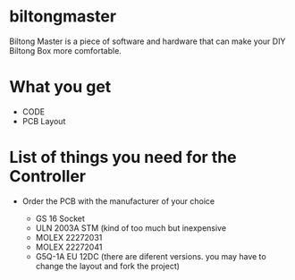 # biltongmaster

Biltong Master is a piece of software and hardware that can make your DIY Biltong Box more comfortable.

# What you get
- CODE
- PCB Layout

# List of things you need for the Controller
- Order the PCB with the manufacturer of your choice

  - GS 16	Socket
  - ULN 2003A STM (kind of too much but inexpensive
  - MOLEX 22272031
  - MOLEX 22272041
  - G5Q-1A EU 12DC	(there are diferent versions. you may have to change the layout and fork the project)


